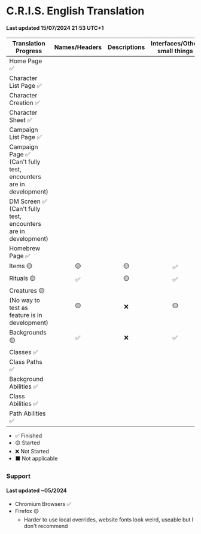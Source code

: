 # C.R.I.S. English Translation
####  Last updated 15/07/2024 21:53 UTC+1

|Translation Progress|Names/Headers|Descriptions|Interfaces/Other small things|
|-|:-:|:-:|:-:|
|Home Page ✅|
|Character List Page ✅|
|Character Creation ✅| 
|Character Sheet ✅|
|Campaign List Page ✅|
|Campaign Page ✅ (Can't fully test, encounters are in development)|
|DM Screen ✅ (Can't fully test, encounters are in development)|
|Homebrew Page ✅|
|Items 🟡|🟡|🟡|✅|
|Rituals 🟡|✅|🟡|✅|
|Creatures 🟡 (No way to test as feature is in development)|🟡|❌|🟡|
|Backgrounds 🟡|✅|❌|✅|
|Classes ✅|
|Class Paths ✅|
|Background Abilities ✅|
|Class Abilities ✅|
|Path Abilities ✅|

 - ✅ Finished
 - 🟡 Started
 - ❌ Not Started
 - ⬛ Not applicable

### Support
#### Last updated ~05/2024
- Chromium Browsers ✅
- Firefox 🟡
  - Harder to use local overrides, website fonts look weird, useable but I don't recommend
